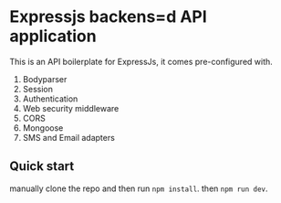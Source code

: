 # Expressjs backens=d API application

This is an API boilerplate for ExpressJs, it comes pre-configured with.

1. Bodyparser
2. Session
3. Authentication
4. Web security middleware
5. CORS
7. Mongoose
8. SMS and Email adapters

## Quick start

manually clone the repo and then run `npm install`.
then `npm run dev`.
